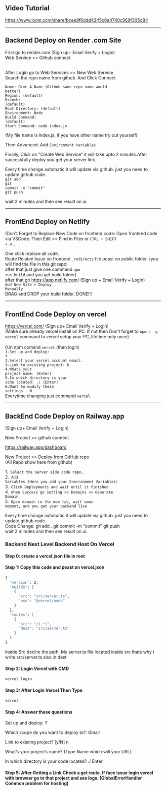 <h2>Video Tutorial</h2>

https://www.loom.com/share/bcee9f6ddd4245c6a4740c969f305d84

<hr/>

<h2>Backend Deploy on Render .com Site </h2>

First go to render.com (Sign up+ Email Verify + Login)<br/>
Web Service >> Github connect <br/> <br/>

After Login go to Web Services >> New Web Service <br/>
Search the repo name from github. And Click Connect<br/>

  <code>Name: Give A Name (Github same repo name would better)</code></br>
  <code>Region: (default)</code></br>
  <code>Branch: (default)</code></br>
  <code>Root Directory: (default)</code></br>
  <code>Environment: Node</code></br>
  <code>Build Command: (default)</code></br>
  <code>Start Command: node index.js</code></br>

  (My file name is index.js, if you have other name try out yourself)</br>

Then Advanced: Add <code>Environment Variables</code></br>

Finally, Click on "Create Web Service" it will take upto 2 minutes.After successfully deploy you get your server link.</br>

Every time change automatic it will update via github. just you need to update github code.</br>
<code>git add . </code></br>
<code>git commit -m "commit" </code></br>
<code>git push</code></br>

wait 2 minutes and then see result on ui.

<hr/>

<h2>FrontEnd Deploy on Netlify</h2> 

(Don't Forget to Replace New Code on frontend code: Open frontend code via VSCode. Then Edit >> Find in Files or <code>CTRL + SHIFT + H </code>.
  
 One click replace all code.</br> Route Related Issue on frontend <code>_redirects</code> file peast on public folder. (you will find the file in this git repo)</br> after that just give one command <code>npm run build</code> and you get build folder)</br> after that go https://app.netlify.com/ (Sign up + Email Verify + Login)</br> <code>Add New Site > Deploy Manually</code> </br> DRAG and DROP your build folder. DONE!!! <hr/> <h2>FrontEnd Code Deploy on vercel</h2> https://vercel.com/ (Sign up+ Email Verify + Login)</br> (Make sure already vercel install on PC. If not then Don't forget to <code>npm i -g vercel</code> command to vercel setup your PC, lifetime only once)</br></br> 0.in npm comand <code>vercel</code> (then login)</br> <code>1.Set up and deploy: Y</code></br> <code>2.Select your vercel account email.</code></br> <code>3.Link to existing project: N</code></br> <code>4.Whats your project name: (Enter)</code></br> <code>5.In which directory is your code located: ./ (Enter)</code></br> <code>6.Want to modify these settings - N</code></br> Everytime changing just command <code>vercel</code>

<hr/>

<h2>BackEnd Code Deploy on Railway.app </h2> 
(Sign up+ Email Verify + Login)

New Project >> github connect <br/>

https://railway.app/dashboard

New Project >> Deploy from GitHub repo <br/>
(All Repo show here from github) <br/>



1.<code> Select the server side code repo,</code> <br/>
2.<code> Add Variables (Here you add your Environment Variables)</code> <br/>
3.<code> Click Deployments and wait until it finished </code> <br/>
4.<code> When Success go Setting >> Domains >> Generate Domain </code> <br/>
5.<code> Open domain in the new tab, wait some momont, and you get your backend live </code> <br/>


Every time change automatic it will update via github. just you need to update github code. <br/>
Code Change: git add . git commit -m "commit" git push <br/>
wait 2 minutes and then see result on ui. <br/>


### Backend Next Level Backend Host On Vercel
#### Step 0: create a vercel.json file in root
#### Step 1: Copy this code and peast on vercel.json

```bash
{
  "version": 2,
  "builds": [
    {
      "src": "src/server.ts",
      "use": "@vercel/node"
    }
  ],
  "routes": [
    {
      "src": "/(.*)",
      "dest": "src/server.ts"
    }
  ]
}
```

Inside Src declire the path. My server.ts file located inside src thats why i write src/server.ts also in dest

#### Step 2: Login Vercel with CMD
```bash
vercel login
```
#### Step 3: After Login Vercel Then Type
```bash
vercel
```
#### Step 4: Answer these questions
Set up and deploy: Y

Which scope do you want to deploy to?: Gmail

Link to existing project? [y/N] n

What’s your project’s name? (Type Name which will your URL)

In which directory is your code located? ./ Enter


#### Step 5: After Getting a Link Check a get route. If face issue login vercel with browser go to that project and see logs. (GlobalErrorHandler Common problem for hosting)
